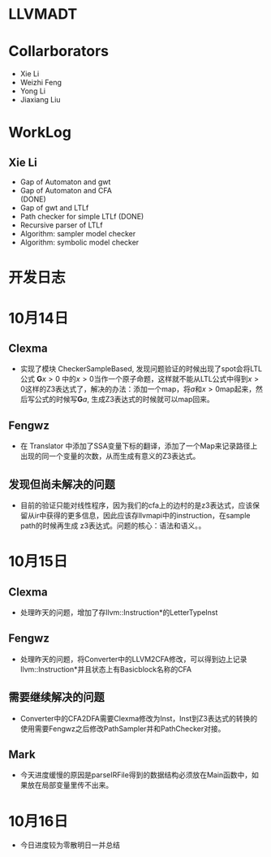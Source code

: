 # LLVMADT

# Collarborators
- Xie Li
- Weizhi Feng
- Yong Li
- Jiaxiang Liu

# WorkLog

## Xie Li
- Gap of Automaton and gwt
- Gap of Automaton and CFA  
    (DONE)
- Gap of gwt and LTLf 
- Path checker for simple LTLf
    (DONE)
- Recursive parser of LTLf
- Algorithm: sampler model checker
- Algorithm: symbolic model checker

# 开发日志

# 10月14日

## Clexma
- 实现了模块 CheckerSampleBased, 发现问题验证的时候出现了spot会将LTL公式 $\mathbf{G} x>0$ 中的$x>0$当作一个原子命题，这样就不能从LTL公式中得到$x > 0$这样的Z3表达式了，解决的办法：添加一个map，将$a$和$x > 0$map起来，然后写公式的时候写$\mathbf{G}a$, 生成Z3表达式的时候就可以map回来。

## Fengwz
- 在 Translator 中添加了SSA变量下标的翻译，添加了一个Map来记录路径上出现的同一个变量的次数，从而生成有意义的Z3表达式。

## 发现但尚未解决的问题

- 目前的验证只能对线性程序，因为我们的cfa上的边村的是z3表达式，应该保留从ir中获得的更多信息，因此应该存llvmapi中的instruction，在sample path的时候再生成
z3表达式。问题的核心：语法和语义。。

# 10月15日

## Clexma
- 处理昨天的问题，增加了存llvm::Instruction*的LetterTypeInst

## Fengwz

- 处理昨天的问题，将Converter中的LLVM2CFA修改，可以得到边上记录llvm::Instruction*并且状态上有Basicblock名称的CFA

## 需要继续解决的问题
- Converter中的CFA2DFA需要Clexma修改为Inst，Inst到Z3表达式的转换的使用需要Fengwz之后修改PathSampler并和PathChecker对接。
## Mark
- 今天进度缓慢的原因是parseIRFile得到的数据结构必须放在Main函数中，如果放在局部变量里传不出来。

# 10月16日

- 今日进度较为零散明日一并总结

